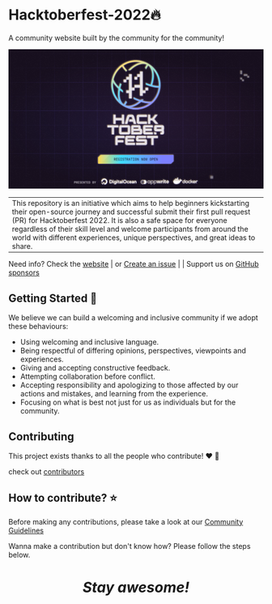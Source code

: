 # Hacktoberfest-2022🔥

A community website built by the community for the community!

![fork repository](https://github.com/Bennykillua/Hacktoberfest2022/blob/main/images/HackToberFest.PNG)

<table>
<tr>
<td>
  This repository is an initiative which aims to help beginners kickstarting their open-source journey and successful submit their first pull request (PR) for Hacktoberfest 2022. It is also a safe space for everyone regardless of their skill level and welcome participants from around the world with different experiences, unique perspectives, and great ideas to share.
</td>
</tr>
</table>

Need info? Check the [website](https://hacktoberfest2022.netlify.app/)
| or [Create an issue](https://github.com/Your-First-Open-Source-Project/Hacktoberfest2022/issues/new)
| | Support us on [GitHub sponsors](https://github.com/sponsors/melvincwng)


## Getting Started 🥳

We believe we can build a welcoming and inclusive community if we adopt these behaviours:

- Using welcoming and inclusive language.
- Being respectful of differing opinions, perspectives, viewpoints and experiences.
- Giving and accepting constructive feedback.
- Attempting collaboration before conflict.
- Accepting responsibility and apologizing to those affected by our actions and mistakes, and learning from the experience.
- Focusing on what is best not just for us as individuals but for the community.

## Contributing
This project exists thanks to all the people who contribute! ❤️ 💙

check out [contributors](https://hacktoberfest2022.netlify.app/contributors)

## How to contribute? ⭐ 

Before making any contributions, please take a look at our [Community Guidelines](https://hacktoberfest2022.netlify.app/community-guidelines)

Wanna make a contribution but don't know how? Please follow the steps below.


<h1 align='center'><i>Stay awesome!</i></h1>

